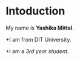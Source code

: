 # Intoduction
My name is **Yashika Mittal**.

+I am from DIT University.

+I am a *3rd year student*.



